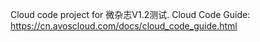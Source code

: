 Cloud code project for 微杂志V1.2测试. Cloud Code Guide: https://cn.avoscloud.com/docs/cloud_code_guide.html